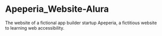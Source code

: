 # Apeperia_Website-Alura
 The website of a fictional app builder startup Apeperia, a fictitious website to learning web accessibility.